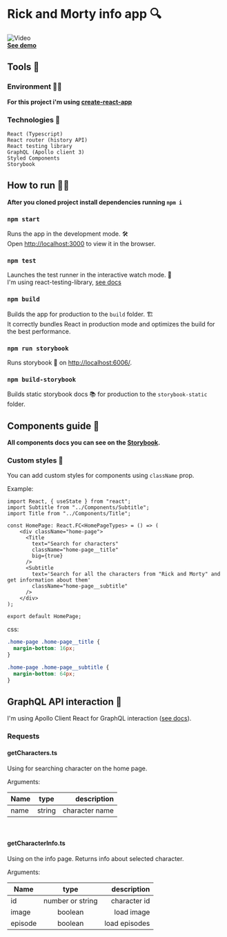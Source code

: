 # Rick and Morty info app 🔍

![Video](https://i.imgur.com/Zs8plxk.gif) <br/>
[**See demo**](https://rick-and-morty-search.web.app/) <br/>

## Tools 🔧

### Environment 👩‍💻

**For this project i'm using [create-react-app](https://create-react-app.dev/)**

### Technologies 🐾

    React (Typescript)
    React router (history API)
    React testing library
    GraphQL (Apollo client 3)
    Styled Components
    Storybook

## How to run 🏃‍♀️

**After you cloned project install dependencies running `npm i`**

### `npm start`

Runs the app in the development mode. 🛠<br />
Open [http://localhost:3000](http://localhost:3000) to view it in the browser.

### `npm test`

Launches the test runner in the interactive watch mode. 🧪<br />
I'm using react-testing-library, [see docs](https://testing-library.com/docs/)

### `npm build`

Builds the app for production to the `build` folder. 🏗<br />
It correctly bundles React in production mode and optimizes the build for the best performance.

### `npm run storybook`

Runs storybook 🎨 on [http://localhost:6006/](http://localhost:6006/).

### `npm build-storybook`

Builds static storybook docs 📚 for production to the `storybook-static` folder.

## Components guide 🧩

**All components docs you can see on the [Storybook](https://daniknewgarden.github.io/rick-and-morty-info/).**

### Custom styles 🎨

You can add custom styles for components using `className` prop.

Example:

```JSX
import React, { useState } from "react";
import Subtitle from "../Components/Subtitle";
import Title from "../Components/Title";

const HomePage: React.FC<HomePageTypes> = () => (
    <div className="home-page">
      <Title
        text="Search for characters"
        className="home-page__title"
        big={true}
      />
      <Subtitle
        text='Search for all the characters from "Rick and Morty" and get information about them'
        className="home-page__subtitle"
      />
    </div>
);

export default HomePage;
```

css:

```css
.home-page .home-page__title {
  margin-bottom: 16px;
}

.home-page .home-page__subtitle {
  margin-bottom: 64px;
}
```

## GraphQL API interaction 🚀

I'm using Apollo Client React for GraphQL interaction ([see docs](https://www.apollographql.com/docs/react/)).

### Requests

#### getCharacters.ts

Using for searching character on the home page.

Arguments:

| Name |  type  |    description |
| ---- | :----: | -------------: |
| name | string | character name |

<br/>

#### getCharacterInfo.ts

Using on the info page. Returns info about selected character.

Arguments:

| Name    |       type       |   description |
| ------- | :--------------: | ------------: |
| id      | number or string |  character id |
| image   |     boolean      |    load image |
| episode |     boolean      | load episodes |

